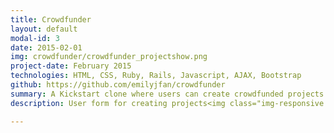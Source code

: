 ```yaml
---
title: Crowdfunder
layout: default
modal-id: 3
date: 2015-02-01
img: crowdfunder/crowdfunder_projectshow.png
project-date: February 2015
technologies: HTML, CSS, Ruby, Rails, Javascript, AJAX, Bootstrap
github: https://github.com/emilyjfan/crowdfunder
summary: A Kickstart clone where users can create crowdfunded projects and project rewards. Users can also back projects, and view their own profile page to see a summary of projects they have created and backed.
description: User form for creating projects<img class="img-responsive img-centered" src="img/portfolio/crowdfunder/crowdfunder_projectnew.png"> Form for adding rewards to projects <img class="img-responsive img-centered" src="img/portfolio/crowdfunder/crowdfunder_rewards.png"> Confirmation modal appears when backing a project <img class="img-responsive img-centered" src="img/portfolio/crowdfunder/crowdfunder_modal.png"> Profile page for user's owned and backed projects <img class="img-responsive img-centered" src="img/portfolio/crowdfunder/crowdfunder_profile.png"> 

---
```

